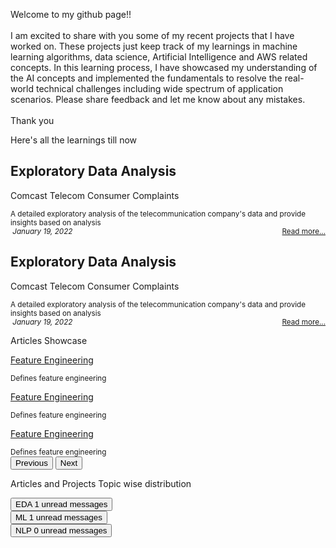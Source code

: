 <head>
  <link rel="stylesheet" href="/assets/css/style.scss" media="screen" type="text/css">
</head>
<body id="myPage">
  <div id="about">
    <div class='card text-secondary bg-white border-0 rounded p-0 h-100 m-2'>
      <div class='card-body p-2'>
        <p class='card-text'> Welcome to my github page!! <br>
          <br> I am excited to share with you some of my recent projects that I have worked on. These projects just keep track of my learnings in machine learning algorithms, data science, Artificial Intelligence and AWS related concepts. In this learning process, I have showcased my understanding of the AI concepts and implemented the fundamentals to resolve the real-world technical challenges including wide spectrum of application scenarios. Please share feedback and let me know about any mistakes. <br>
          <br>Thank you
        </p>
      </div>
    </div>
  </div>
  <div id="projects">
    <div class="container-fluid">
      <div class="row p-0 mt-3">
        <p class="text-success fs-6 fw-bold">Here's all the learnings till now&nbsp; <i class="fa fa-angle-double-down"></i>
        </p>
      </div>
      <div class="row px-2 py-2 mb-2">
        <div class='card bg-light border-1 px-1 rounded h-100'>
          <div class="card-header border-0 bg-transparent">
            <h2 class="card-title">
              <strong>Exploratory Data Analysis</strong>
            </h2>
          </div>
          <div class='card-body py-0 m-0 bg-transparent'>
            <p class="text-muted fs-6 fw-bold">Comcast Telecom Consumer Complaints</p>
            <small class='card-text' id='data-card-text'>A detailed exploratory analysis of the telecommunication company's data and provide insights based on analysis</small>
          </div>
          <div class="card-footer border-0 bg-transparent text-muted">
            <small>
              <i class='fa fa-calendar'>&nbsp;January 19, 2022</i>
              <span style="float:right;">
                <a class="card-link" href="/docs/Comcast Telecom Consumer Complaints.ipynb - Colaboratory.html"> Read more... </a>
              </span>
            </small>
          </div>
        </div>
      </div>
      <div class="row px-2 py-2 mb-2">
        <div class='card bg-light border-1 px-1 rounded h-100'>
          <div class="card-header border-0 bg-transparent">
            <h2 class="card-title">
              <strong>Exploratory Data Analysis</strong>
            </h2>
          </div>
          <div class='card-body py-0 m-0 bg-transparent'>
            <p class="text-muted fs-6 fw-bold">Comcast Telecom Consumer Complaints</p>
            <small class='card-text' id='data-card-text'>A detailed exploratory analysis of the telecommunication company's data and provide insights based on analysis</small>
          </div>
          <div class="card-footer border-0 bg-transparent text-muted">
            <small>
              <i class='fa fa-calendar'>&nbsp;January 19, 2022</i>
              <span style="float:right;">
                <a class="card-link" href="/docs/Comcast Telecom Consumer Complaints.ipynb - Colaboratory.html"> Read more... </a>
              </span>
            </small>
          </div>
        </div>
      </div>
    </div>
  </div>
  <!-- Container (Contact Section) -->
  <div id="articles">
    <div class="container-fluid p-1">
      <div class="row">
        <p class="text-success fs-6 fw-bold">Articles Showcase&nbsp; <i class="fa fa-angle-double-down"></i>
        </p>
      </div>
      <div class="row">
        <div id="myCarousel" class="carousel slide my-0 py-0 px-5 " data-bs-ride="carousel">
          <!-- Wrapper for slides -->
          <div class="carousel-inner ">
            <div class="carousel-item active">
              <div class="container-fluid bg-light">
                <div class="row mb-2">
                  <div class='card bg-light border-0 rounded h-100'>
                    <div class='card-body py-0 m-0 bg-transparent'>
                      <p class="text-muted fs-6 fw-bold">
                        <a class="
link-secondary text-decoration-none fw-bold" href="/docs/Feature_Selection.html">Feature Engineering</a>
                      </p>
                      <small class='card-text' id='data-card-text'>Defines feature engineering</small>
                    </div>
                  </div>
                </div>
              </div>
            </div>
            <div class="carousel-item bg-light">
              <div class="container-fluid bg-light">
                <div class="row mb-2">
                  <div class='card bg-light border-0 rounded h-100'>
                    <div class='card-body py-0 m-0 bg-transparent'>
                      <p class="text-muted fs-6 fw-bold">
                        <a class="link-secondary text-decoration-none fw-bold" href="/docs/Feature_Selection.html">Feature Engineering</a>
                      </p>
                      <small class='card-text' id='data-card-text'>Defines feature engineering</small>
                    </div>
                  </div>
                </div>
              </div>
            </div>
            <div class="carousel-item bg-light">
              <div class="container-fluid bg-light">
                <div class="row mb-2">
                  <div class='card bg-light border-0 px-1 rounded h-100'>
                    <div class='card-body py-0 m-0 bg-transparent'>
                      <p class="text-muted fs-6 fw-bold">
                        <a class="link-secondary text-decoration-none fw-bold" href="/docs/Feature_Selection.html">Feature Engineering</a>
                      </p>
                      <small class='card-text' id='data-card-text'>Defines feature engineering</small>
                    </div>
                  </div>
                </div>
              </div>
            </div>
          </div>
          <!-- Left and right controls -->
          <button class="carousel-control-prev" type="button" data-bs-target="#myCarousel" data-bs-slide="prev">
            <span class="text-muted fs-3 fw-bold">
              <i class="fa fa-angle-left text-danger"></i>
            </span>
            <span class="sr-only">Previous</span>
          </button>
          <button class="carousel-control-next" type="button" data-bs-target="#myCarousel" data-bs-slide="next">
            <span class="text-muted fs-3 fw-bold">
              <i class="fa fa-angle-right text-danger"></i>
            </span>
            <span class="visually-hidden">Next</span>
          </button>
        </div>
      </div>
    </div>
  </div>
  <div id="topics">
    <div class="container-fluid p-1 mt-2">
      <div class="row">
        <p class="text-success fs-6 fw-bold">Articles and Projects Topic wise distribution </p>
      </div>
      <div class="row">
        <div class="col">
          <button type="button" class="btn py-0 btn-secondary btn-sm position-relative"> EDA <span class="position-absolute top-0 start-100 translate-middle badge rounded-pill bg-success"> 1 <span class="visually-hidden">unread messages</span>
            </span>
          </button>
        </div>
        <div class="col">
          <button type="button" class="btn py-0 btn-secondary btn-sm position-relative"> ML <span class="position-absolute top-0 start-100 translate-middle badge rounded-pill bg-success"> 1 <span class="visually-hidden">unread messages</span>
            </span>
          </button>
        </div>
        <div class="col">
          <button type="button" class="btn py-0 btn-secondary btn-sm position-relative"> NLP <span class="position-absolute top-0 start-100 translate-middle badge rounded-pill bg-success"> 0 <span class="visually-hidden">unread messages</span>
            </span>
          </button>
        </div>
      </div>
    </div>
  </div>
  
</body>
